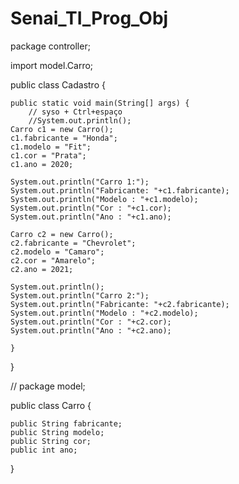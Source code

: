 # Senai_TI_Prog_Obj
package controller;

import model.Carro;

public class Cadastro {

	public static void main(String[] args) {
		// syso + Ctrl+espaço
		//System.out.println();
	Carro c1 = new Carro();
	c1.fabricante = "Honda";
	c1.modelo = "Fit";
	c1.cor = "Prata";
	c1.ano = 2020;
	
	System.out.println("Carro 1:");
	System.out.println("Fabricante: "+c1.fabricante);
	System.out.println("Modelo : "+c1.modelo);
	System.out.println("Cor : "+c1.cor);
	System.out.println("Ano : "+c1.ano);
	
	Carro c2 = new Carro();
	c2.fabricante = "Chevrolet";
	c2.modelo = "Camaro";
	c2.cor = "Amarelo";
	c2.ano = 2021;
	
	System.out.println();
	System.out.println("Carro 2:");
	System.out.println("Fabricante: "+c2.fabricante);
	System.out.println("Modelo : "+c2.modelo);
	System.out.println("Cor : "+c2.cor);
	System.out.println("Ano : "+c2.ano);

	}

}

//
package model;

public class Carro {

	public String fabricante;
	public String modelo;
	public String cor;
	public int ano;
}

